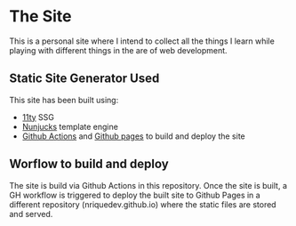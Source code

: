 # The Site

This is a personal site where I intend to collect all the things I learn while playing with different things in the are of web development.

## Static Site Generator Used

This site has been built using:
- [11ty](https://www.11ty.dev/) SSG 
- [Nunjucks](https://mozilla.github.io/nunjucks/) template engine
- [Github Actions](https://docs.github.com/en/actions) and [Github pages](https://pages.github.com/) to build and deploy the site

## Worflow to build and deploy

The site is build via Github Actions in this repository. Once the site is built, a GH workflow is triggered to deploy the built site to Github Pages in a different repository (nriquedev.github.io) where the static files are stored and served.





